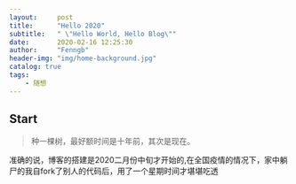 ```yaml
---
layout:     post
title:      "Hello 2020"
subtitle:   " \"Hello World, Hello Blog\""
date:       2020-02-16 12:25:30
author:     "Fenngb"
header-img: "img/home-background.jpg"
catalog: true
tags:
    - 随想
---
```


## Start

> 种一棵树，最好额时间是十年前，其次是现在。

  准确的说，博客的搭建是2020二月份中旬才开始的,在全国疫情的情况下，家中躺尸的我自fork了别人的代码后，用了一个星期时间才堪堪吃透
